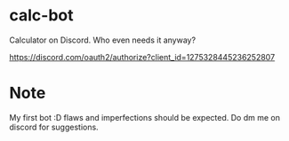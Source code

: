 # calc-bot
Calculator on Discord. Who even needs it anyway?

https://discord.com/oauth2/authorize?client_id=1275328445236252807

# Note
My first bot :D flaws and imperfections should be expected. Do dm me on discord for suggestions. 

